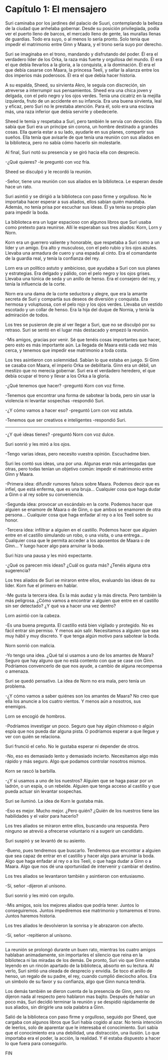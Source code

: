 # Capítulo 1: El mensajero

Suri caminaba por los jardines del palacio de Suuri, contemplando la belleza de la ciudad que anhelaba gobernar. Desde su posición privilegiada, podía ver el puerto lleno de barcos, el mercado lleno de gente, las murallas llenas de guardias. Todo era suyo, o al menos lo sería pronto. Solo tenía que impedir el matrimonio entre Ginn y Maara, y el trono sería suyo por derecho.

Suri se imaginaba en el trono, mandando y disfrutando del poder. Él era el verdadero líder de los Orka, la raza más fuerte y orgullosa del mundo. Él era el que debía llevarlos a la gloria, a la conquista, a la dominación. Él era el que debía casarse con Maara, la princesa Teeli, y sellar la alianza entre los dos imperios más poderosos. Él era el que debía hacer historia.

A su espalda, Sheed, su sirvienta Akro, le seguía con discreción, sin atreverse a interrumpir sus pensamientos. Sheed era una chica joven y delgada, con el pelo negro y los ojos verdes. Tenía una cicatriz en la mejilla izquierda, fruto de un accidente en su infancia. Era una buena sirvienta, leal y eficaz, pero Suri no le prestaba atención. Para él, solo era una esclava más, una raza inferior que debía servirle y obedecerle.

Sheed le temía y respetaba a Suri, pero también le servía con devoción. Ella sabía que Suri era un príncipe sin corona, un hombre destinado a grandes cosas. Ella quería estar a su lado, ayudarle en sus planes, compartir sus sueños. Ella tenía que avisarle de que tenía una reunión con sus aliados en la biblioteca, pero no sabía cómo hacerlo sin molestarle.

Al final, Suri notó su presencia y se giró hacia ella con desprecio.

-¿Qué quieres? -le preguntó con voz fría.

Sheed se disculpó y le recordó la reunión.

-Señor, tiene una reunión con sus aliados en la biblioteca. Le esperan desde hace un rato.

Suri asintió y se dirigió a la biblioteca con paso firme y orgulloso. No le importaba hacer esperar a sus aliados, ellos sabían quién mandaba. Además, no tenía prisa por escuchar sus ideas. Él ya tenía su propio plan para impedir la boda.

La biblioteca era un lugar espacioso con algunos libros que Suri usaba como pretexto para reunirse. Allí le esperaban sus tres aliados: Korn, Lorn y Norn.

Korn era un guerrero valiente y honorable, que respetaba a Suri como a un líder y un amigo. Era alto y musculoso, con el pelo rubio y los ojos azules. Llevaba una armadura de cuero y una espada al cinto. Era el comandante de la guardia real, y tenía la confianza del rey.

Lorn era un político astuto y ambicioso, que ayudaba a Suri con sus planes y estrategias. Era delgado y pálido, con el pelo negro y los ojos grises. Llevaba una túnica de seda y un anillo de henso. Era el consejero del rey, y tenía la influencia de la corte.

Norn era una dama de la corte seductora y alegre, que era la amante secreta de Suri y compartía sus deseos de diversión y conquista. Era hermosa y voluptuosa, con el pelo rojo y los ojos verdes. Llevaba un vestido escotado y un collar de henso. Era la hija del duque de Nornia, y tenía la admiración de todos.

Los tres se pusieron de pie al ver llegar a Suri, que no se disculpó por su retraso. Suri se sentó en el lugar más destacado y empezó la reunión.

-Mis amigos, gracias por venir. Sé que tenéis cosas importantes que hacer, pero esto es más importante aún. La llegada de Maara está cada vez más cerca, y tenemos que impedir ese matrimonio a toda costa.

Los tres asintieron con solemnidad. Sabían lo que estaba en juego. Si Ginn se casaba con Maara, el imperio Orka se debilitaría. Ginn era un débil, un mestizo que no merecía gobernar. Suri era el verdadero heredero, el que debía ocupar el trono y llevar a los Orka a la gloria.

-¿Qué tenemos que hacer? -preguntó Korn con voz firme.

-Tenemos que encontrar una forma de sabotear la boda, pero sin usar la violencia ni levantar sospechas -respondió Suri.

-¿Y cómo vamos a hacer eso? -preguntó Lorn con voz astuta.

-Tenemos que ser creativos e inteligentes -respondió Suri.


---


-¿Y qué ideas tienes? -preguntó Norn con voz dulce.

Suri sonrió y les miró a los ojos.

-Tengo varias ideas, pero necesito vuestra opinión. Escuchadme bien.

Suri les contó sus ideas, una por una. Algunas eran más arriesgadas que otras, pero todas tenían un objetivo común: impedir el matrimonio entre Ginn y Maara.

-Primera idea: difundir rumores falsos sobre Maara. Podemos decir que es infiel, que está enferma, que es una bruja… Cualquier cosa que haga dudar a Ginn o al rey sobre su conveniencia.

-Segunda idea: provocar un escándalo en la corte. Podemos hacer que alguien se enamore de Maara o de Ginn, o que ambos se enamoren de otra persona… Cualquier cosa que haga enfadar al rey o a los Teeli sobre su honor.

-Tercera idea: infiltrar a alguien en el castillo. Podemos hacer que alguien entre en el castillo simulando un robo, o una visita, o una entrega… Cualquier cosa que le permita acceder a los aposentos de Maara o de Ginn… Y luego hacer algo para arruinar la boda.

Suri hizo una pausa y les miró expectante.

-¿Qué os parecen mis ideas? ¿Cuál os gusta más? ¿Tenéis alguna otra sugerencia?

Los tres aliados de Suri se miraron entre ellos, evaluando las ideas de su líder. Korn fue el primero en hablar.

-Me gusta la tercera idea. Es la más audaz y la más directa. Pero también la más peligrosa. ¿Cómo vamos a encontrar a alguien que entre en el castillo sin ser detectado? ¿Y qué va a hacer una vez dentro?

Lorn asintió con la cabeza.

-Es una buena pregunta. El castillo está bien vigilado y protegido. No es fácil entrar sin permiso. Y menos aún salir. Necesitamos a alguien que sea muy hábil y muy discreto. Y que tenga algún motivo para sabotear la boda.

Norn sonrió con malicia.

-Yo tengo una idea. ¿Qué tal si usamos a uno de los amantes de Maara? Seguro que hay alguno que no está contento con que se case con Ginn. Podríamos convencerlo de que nos ayude, a cambio de alguna recompensa o amenaza.

Suri se quedó pensativo. La idea de Norn no era mala, pero tenía un problema.

-¿Y cómo vamos a saber quiénes son los amantes de Maara? No creo que ella los anuncie a los cuatro vientos. Y menos aún a nosotros, sus enemigos.

Lorn se encogió de hombros.

-Podríamos investigar un poco. Seguro que hay algún chismoso o algún espía que nos pueda dar alguna pista. O podríamos esperar a que llegue y ver con quién se relaciona.

Suri frunció el ceño. No le gustaba esperar ni depender de otros.

-No, eso es demasiado lento y demasiado incierto. Necesitamos algo más rápido y más seguro. Algo que podamos controlar nosotros mismos.

Korn se rascó la barbilla.

-¿Y si usamos a uno de los nuestros? Alguien que se haga pasar por un ladrón, o un espía, o un rebelde. Alguien que tenga acceso al castillo y que pueda actuar sin levantar sospechas.

Suri se iluminó. La idea de Korn le gustaba más.

-Eso es mejor. Mucho mejor. ¿Pero quién? ¿Quién de los nuestros tiene las habilidades y el valor para hacerlo?

Los tres aliados se miraron entre ellos, buscando una respuesta. Pero ninguno se atrevió a ofrecerse voluntario ni a sugerir un candidato.

Suri suspiró y se levantó de su asiento.

-Bueno, pues tendremos que buscarlo. Tendremos que encontrar a alguien que sea capaz de entrar en el castillo y hacer algo para arruinar la boda. Algo que haga enfadar al rey o a los Teeli, o que haga dudar a Ginn o a Maara. Algo que nos dé una oportunidad de intervenir y cambiar el destino.

Los tres aliados se levantaron también y asintieron con entusiasmo.

-Sí, señor -dijeron al unísono.

Suri sonrió y les miró con orgullo.

-Mis amigos, sois los mejores aliados que podría tener. Juntos lo conseguiremos. Juntos impediremos ese matrimonio y tomaremos el trono. Juntos haremos historia.

Los tres aliados le devolvieron la sonrisa y le abrazaron con afecto.

-Sí, señor -repitieron al unísono.


---

La reunión se prolongó durante un buen rato, mientras los cuatro amigos hablaban animadamente, sin importarles el silencio que reina en la biblioteca ni las miradas de los demás. De pronto, Suri vio que Ginn estaba leyendo en un rincón apartado de la biblioteca, absorto en su lectura. Al verlo, Suri sintió una oleada de desprecio y envidia. Se toco el anillo de henso, un regalo de su padre, el rey, cuando cumplió dieciocho años. Era un símbolo de su favor y su confianza, algo que Ginn nunca tendría.

Los demás también se dieron cuenta de la presencia de Ginn, pero no dijeron nada al respecto pero hablaron mas bajito. Después de hablar un poco más, Suri decidió terminar la reunión y se despidió rápidamente de sus aliados, sin dirigirle una sola palabra a Ginn.

Salió de la biblioteca con paso firme y orgulloso, seguido por Sheed, que cargaba con algunos libros que Suri había cogido al azar. No tenía intención de leerlos, solo de aparentar que le interesaba el conocimiento. Suri sabía que el conocimiento era una debilidad, una distracción, una ilusión. Lo que importaba era el poder, la acción, la realidad. Y él estaba dispuesto a hacer lo que fuera para conseguirlo.

FIN